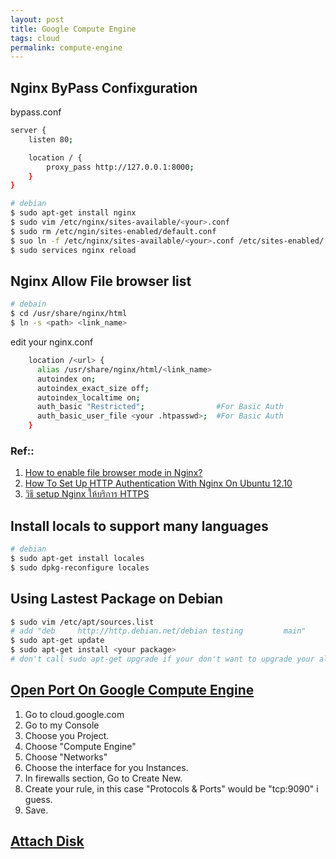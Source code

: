 ```yaml
---
layout: post
title: Google Compute Engine
tags: cloud
permalink: compute-engine
---
```


## Nginx ByPass Confixguration

bypass.conf

```sh
server {
    listen 80;

    location / {
        proxy_pass http://127.0.0.1:8000;
    }
}
```

```sh
# debian
$ sudo apt-get install nginx
$ sudo vim /etc/nginx/sites-available/<your>.conf
$ sudo rm /etc/ngin/sites-enabled/default.conf
$ suo ln -f /etc/nginx/sites-available/<your>.conf /etc/sites-enabled/
$ sudo services nginx reload
```

## Nginx Allow File browser list

```sh
# debain
$ cd /usr/share/nginx/html
$ ln -s <path> <link_name>
```

edit your nginx.conf

```sh
    location /<url> {
      alias /usr/share/nginx/html/<link_name>
      autoindex on;
      autoindex_exact_size off;
      autoindex_localtime on;
      auth_basic "Restricted";                #For Basic Auth
      auth_basic_user_file <your .htpasswd>;  #For Basic Auth
    }
```

### Ref::
1. [How to enable file browser mode in Nginx?](http://techglimpse.com/enable-directory-listing-mode-nginx/)
2. [How To Set Up HTTP Authentication With Nginx On Ubuntu 12.10](https://www.digitalocean.com/community/tutorials/how-to-set-up-http-authentication-with-nginx-on-ubuntu-12-10)
3. [วิธี setup Nginx ให้บริการ HTTPS](http://www.techsuii.com/2014/08/03/how-to-setup-https-for-nginx/)


## Install locals to support many languages

```sh
# debian
$ sudo apt-get install locales
$ sudo dpkg-reconfigure locales
```

## Using Lastest Package on Debian

```sh
$ sudo vim /etc/apt/sources.list
# add "deb     http://http.debian.net/debian testing         main"
$ sudo apt-get update
$ sudo apt-get install <your package>
# don't call sudo apt-get upgrade if your don't want to upgrade your all system to lastest packages
```

## [Open Port On Google Compute Engine](http://stackoverflow.com/questions/21065922/how-to-open-a-specific-port-such-as-9090-in-google-compute-engine)

1. Go to cloud.google.com
2. Go to my Console
3. Choose you Project.
4. Choose "Compute Engine"
5. Choose "Networks"
6. Choose the interface for you Instances.
7. In firewalls section, Go to Create New.
8. Create your rule, in this case "Protocols & Ports" would be "tcp:9090" i guess.
9. Save.


## [Attach Disk](https://developers.google.com/compute/docs/disks#attachdiskcreation)
